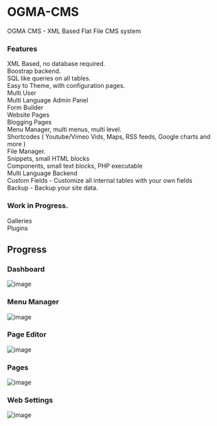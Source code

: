 OGMA-CMS
========

OGMA CMS - XML Based Flat File CMS system

### Features 

XML Based, no database required.  
Boostrap backend.   
SQL like queries on all tables.  
Easy to Theme, with configuration pages.  
Multi User  
Multi Language Admin Panel  
Form Builder  
Website Pages  
Blogging Pages  
Menu Manager, multi menus, multi level.  
Shortcodes ( Youtube/Vimeo Vids, Maps, RSS feeds, Google charts and more )   
File Manager.  
Snippets, small HTML blocks  
Components, small text blocks, PHP executable  
Multi Language Backend  
Custom Fields - Customize all internal tables with your own fields  
Backup - Backup your site data.  


### Work in Progress.

Galleries  
Plugins    

## Progress

### Dashboard
![image](http://www.ogmacms.com/docimages/dashboard.jpg)

### Menu Manager
![image](http://www.ogmacms.com/docimages/menus.jpg)

### Page Editor 
![image](http://www.ogmacms.com/docimages/editor.jpg)

### Pages
![image](http://www.ogmacms.com/docimages/pages.jpg)

### Web Settings
![image](http://www.ogmacms.com/docimages/settings.jpg)
